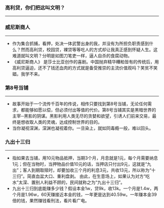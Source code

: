 ### 高利贷，你们把这叫文明？
***

### 威尼斯商人
***
* 作为集合抓捕，看押，处决一体武警出身的我，并没有为所担负职责感到什么？然而高利贷，校园贷，裸贷等等吃人的方式却让我真正感到怀疑人生。这难道就叫文明？分明是如图刀笔吏一样，逼人自杀的食腐动物。
* 《威尼斯商人》 是莎士比亚创作的喜剧。中国抛弃精华糟粕皆有的传统后，用高利贷逼迫，还不了钱还血肉的方式就是备受推崇的主流价值观吗？笑贫不笑娼，我学不来。

### 第8号当铺
***
* 故事开始于一个流传千百年的传说，相传只要找到第8号当铺，无论任何需求，都能够如愿以偿，但必须付出等值的代价。第8号当铺其实是黑暗世界的主宰─黑影的阴谋。黑影利用人类无尽的贪婪和欲望，引诱人们前来交易，最终是想收取人类的灵魂，达成控制世界的目的。
* 当你凝视深渊，深渊也凝视着你。一旦染上，就如同毒瘾一般，难以回头。

### 九出十三归
***
* 指如果去当铺，用10元物品抵押，当期3个月，月息就是1元，每个月需要纳息1元；但在当物时，当押物品价值10元的话，当押店只付出9元，这就是“九出”；客人到期取赎时，却要加收三个月的利息3元，共收13元，所以称为“十三归”。简直血盆大口、重利盘剥。 由此，在生意场上，如果认为对方“吃水”太深、置别人利益不顾的，民间就称之为“九出十三归”。
* 九出十三归到底能赚多少钱？假设本金1w，贷9k，收13k。一个月是1.4w，两个月是1.96w，60天赚接近本金的钱，一年更是达到40.59w。一年赚本金39倍的钱，果然赚钱看刑法，看片看广电。
